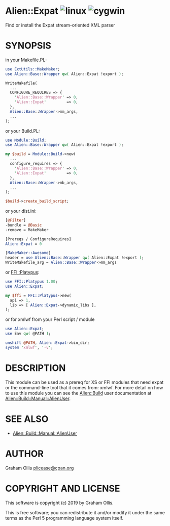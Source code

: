 # Alien::Expat ![linux](https://github.com/uperl/Alien-Expat/workflows/linux/badge.svg) ![cygwin](https://github.com/uperl/Alien-Expat/workflows/cygwin/badge.svg)

Find or install the Expat stream-oriented XML parser

# SYNOPSIS

in your Makefile.PL:

```perl
use ExtUtils::MakeMaker;
use Alien::Base::Wrapper qw( Alien::Expat !export );

WriteMakefile(
  ...
  CONFIGURE_REQUIRES => {
    'Alien::Base::Wrapper' => 0,
    'Alien::Expat'         => 0,
  },
  Alien::Base::Wrapper->mm_args,
  ...
);
```

or your Build.PL:

```perl
use Module::Build;
use Alien::Base::Wrapper qw( Alien::Expat !export );

my $build = Module::Build->new(
  ...
  configure_requires => {
    'Alien::Base::Wrapper' => 0,
    'Alien::Expat'         => 0,
  },
  Alien::Base::Wrapper->mb_args,
  ...
);

$build->create_build_script;
```

or your dist.ini:

```perl
[@Filter]
-bundle = @Basic
-remove = MakeMaker

[Prereqs / ConfigureRequires]
Alien::Expat = 0

[MakeMaker::Awesome]
header = use Alien::Base::Wrapper qw( Alien::Expat !export );
WriteMakefile_arg = Alien::Base::Wrapper->mm_args
```

or [FFI::Platypus](https://metacpan.org/pod/FFI::Platypus):

```perl
use FFI::Platypus 1.00;
use Alien::Expat;

my $ffi = FFI::Platypus->new(
  api => 1,
  lib => [ Alien::Expat->dynamic_libs ],
);
```

or for xmlwf from your Perl script / module

```perl
use Alien::Expat;
use Env qw( @PATH );

unshift @PATH, Alien::Expat->bin_dir;
system 'xmlwf', '-v';
```

# DESCRIPTION

This module can be used as a prereq for XS or FFI modules that need expat or the
command-line tool that it comes from: xmlwf.  For more detail on how to use this
module you can see the [Alien::Build](https://metacpan.org/pod/Alien::Build) user documentation at
[Alien::Build::Manual::AlienUser](https://metacpan.org/pod/Alien::Build::Manual::AlienUser).

# SEE ALSO

- [Alien::Build::Manual::AlienUser](https://metacpan.org/pod/Alien::Build::Manual::AlienUser)

# AUTHOR

Graham Ollis <plicease@cpan.org>

# COPYRIGHT AND LICENSE

This software is copyright (c) 2019 by Graham Ollis.

This is free software; you can redistribute it and/or modify it under
the same terms as the Perl 5 programming language system itself.
